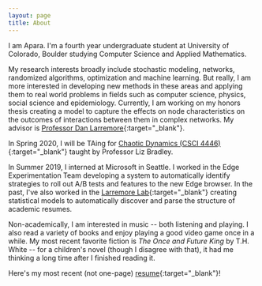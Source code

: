 ```yaml
---
layout: page
title: About
---
```


I am Apara. I'm a fourth year undergraduate student at University of Colorado, Boulder studying Computer Science and Applied Mathematics.

My research interests broadly include stochastic modeling, networks, randomized algorithms, optimization and machine learning. But really, I am more interested in developing new methods in these areas and applying them to real world problems in fields such as computer science, physics, social science and epidemiology. Currently, I am working on my honors thesis creating a model to capture the effects on node characteristics on the outcomes of interactions between them in complex networks. My advisor is [Professor Dan Larremore](https://larremorelab.github.io/dan/){:target="_blank"}.

In Spring 2020, I will be TAing for [Chaotic Dynamics (CSCI 4446)](https://www.cs.colorado.edu/~lizb/chaos-course.html){:target="_blank"} taught by Professor Liz Bradley.

In Summer 2019, I interned at Microsoft in Seattle. I worked in the Edge Experimentation Team developing a system to automatically identify strategies to roll out A/B tests and features to the new Edge browser. In the past, I've also worked in the [Larremore Lab](https://larremorelab.github.io/){:target="_blank"} creating statistical models to automatically discover and parse the structure of academic resumes.

Non-academically, I am interested in music -- both listening and playing. I also read a variety of books and enjoy playing a good video game once in a while. My most recent favorite fiction is _The Once and Future King_ by T.H. White -- for a children's novel (though I disagree with that), it had me thinking a long time after I finished reading it.

Here's my most recent (not one-page) [resume](/assets/pdf/AparajithanVenkateswaran.pdf){:target="_blank"}!
